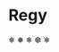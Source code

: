 Regy
====
❄ ❅ ❄ ❆ ❄
<script type="text/javascript" src="//use.typekit.net/fzf4dri.js"></script>
<script type="text/javascript">try{Typekit.load();}catch(e){}</script>
